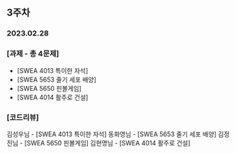 ## 3주차    

### 2023.02.28   

### [과제 - 총 4문제]

- [SWEA 4013 특이한 자석]
- [SWEA 5653 줄기 세포 배양]
- [SWEA 5650 핀볼게임]
- [SWEA 4014 활주로 건설]

### [코드리뷰]
김성우님 - [SWEA 4013 특이한 자석]
동화영님 - [SWEA 5653 줄기 세포 배양]
김정진님 - [SWEA 5650 핀볼게임]
김현명님 - [SWEA 4014 활주로 건설]
